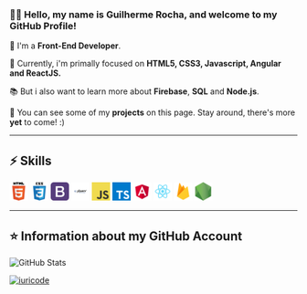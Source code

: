 ### 👋🏻 Hello, my name is <strong>Guilherme Rocha</strong>, and welcome to my GitHub Profile!

💬 I'm a <strong>Front-End Developer</strong>.

💼 Currently, i'm primally focused on <strong>HTML5, CSS3, Javascript, Angular and ReactJS.</strong>

📚 But i also want to learn more about <strong>Firebase</strong>, <strong>SQL</strong> and <strong>Node.js</strong>.

📝 You can see some of my <strong>projects</strong> on this page. Stay around, there's more <strong>yet</strong> to come! :)

----

## ⚡ Skills

<code><img height="32" src="https://raw.githubusercontent.com/github/explore/80688e429a7d4ef2fca1e82350fe8e3517d3494d/topics/html/html.png" alt="HTML5"/></code>
<code><img height="32" src="https://raw.githubusercontent.com/github/explore/80688e429a7d4ef2fca1e82350fe8e3517d3494d/topics/css/css.png" alt="CSS"/></code>
<code><img height="32" src="https://raw.githubusercontent.com/github/explore/80688e429a7d4ef2fca1e82350fe8e3517d3494d/topics/bootstrap/bootstrap.png" alt="Bootstrap"/></code>
<code><img height="32" src="https://raw.githubusercontent.com/github/explore/80688e429a7d4ef2fca1e82350fe8e3517d3494d/topics/jquery/jquery.png" alt="jQuery"/></code>
<code><img height="32" src="https://raw.githubusercontent.com/github/explore/80688e429a7d4ef2fca1e82350fe8e3517d3494d/topics/javascript/javascript.png" alt="Javascript"/></code>
<code><img height="32" src="https://raw.githubusercontent.com/github/explore/80688e429a7d4ef2fca1e82350fe8e3517d3494d/topics/typescript/typescript.png" alt="Typescript"/></code>
<code><img height="32" src="https://raw.githubusercontent.com/github/explore/80688e429a7d4ef2fca1e82350fe8e3517d3494d/topics/angular/angular.png" alt="Angular"/></code>
<code><img height="32" src="https://raw.githubusercontent.com/github/explore/80688e429a7d4ef2fca1e82350fe8e3517d3494d/topics/react/react.png" alt="ReactJS"/></code>
<code><img height="32" src="https://raw.githubusercontent.com/github/explore/80688e429a7d4ef2fca1e82350fe8e3517d3494d/topics/firebase/firebase.png" alt="Firebase"/></code>
<code><img height="32" src="https://raw.githubusercontent.com/github/explore/80688e429a7d4ef2fca1e82350fe8e3517d3494d/topics/nodejs/nodejs.png" alt="Nodejs"/></code>

---

## ⭐ Information about my GitHub Account
![GitHub Stats](https://github-readme-stats-sigma-five.vercel.app/api?username=coderrocha&show_icons=true&theme=synthwave)

[![iuricode](https://github-readme-stats-sigma-five.vercel.app/api/top-langs/?username=coderrocha&hide=html&layout=compact&theme=synthwave)](https://github.com/anuraghazra/github-readme-stats)
